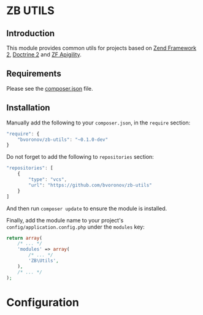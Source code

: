 ZB UTILS
======

Introduction
------------

This module provides common utils for projects based on [Zend Framework 2](https://github.com/zendframework/zf2), [Doctrine 2](https://github.com/doctrine/doctrine2) and [ZF Apigility](https://github.com/zfcampus/zf-apigility).

Requirements
------------
  
Please see the [composer.json](composer.json) file.

Installation
------------

Manually add the following to your `composer.json`, in the `require` section:

```javascript
"require": {
    "bvoronov/zb-utils": "~0.1.0-dev"
}
```

Do not forget to add the following to `repositories` section:

```javascript
"repositories": [
    {
        "type": "vcs",
        "url": "https://github.com/bvoronov/zb-utils"
    }
]
```

And then run `composer update` to ensure the module is installed.

Finally, add the module name to your project's `config/application.config.php` under the `modules`
key:

```php
return array(
    /* ... */
    'modules' => array(
        /* ... */
        'ZB\Utils',
    ),
    /* ... */
);
```

Configuration
=============
